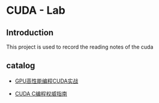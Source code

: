 # CUDA - Lab

## Introduction

This project is used to record the reading notes of the cuda

## catalog

* [GPU高性能编程CUDA实战](./GPU高性能编程CUDA实战)

* [CUDA C编程权威指南](./CUDA编程权威指南)
